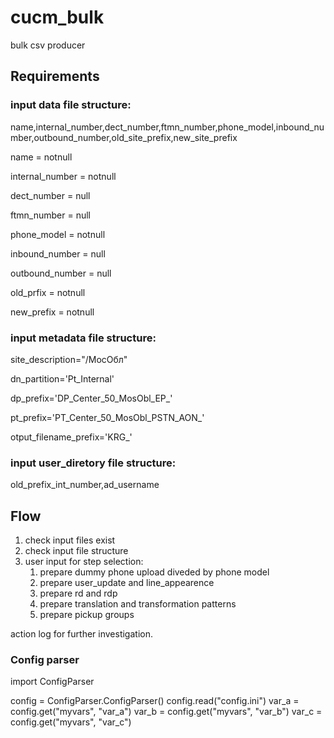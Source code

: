 # cucm_bulk
bulk csv producer

## Requirements

### input data file structure:

name,internal_number,dect_number,ftmn_number,phone_model,inbound_number,outbound_number,old_site_prefix,new_site_prefix

name = notnull

internal_number = notnull

dect_number = null

ftmn_number = null

phone_model = notnull

inbound_number = null

outbound_number = null

old_prfix = notnull

new_prefix = notnull

### input metadata file structure:

site_description="/МосОбл"

dn_partition='Pt_Internal'

dp_prefix='DP_Center_50_MosObl_EP_'

pt_prefix='PT_Center_50_MosObl_PSTN_AON_'

otput_filename_prefix='KRG_'

### input user_diretory file structure:

old_prefix_int_number,ad_username




## Flow

1. check input files exist
1. check input file structure
1. user input for step selection:
	1. prepare dummy phone upload diveded by phone model
	1. prepare user_update and line_appearence
	1. prepare rd and rdp
	1. prepare translation and transformation patterns
	1. prepare pickup groups

action log for further investigation.

### Config parser

import ConfigParser

config = ConfigParser.ConfigParser()
config.read("config.ini")
var_a = config.get("myvars", "var_a")
var_b = config.get("myvars", "var_b")
var_c = config.get("myvars", "var_c")